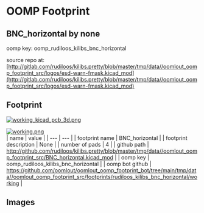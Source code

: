 # OOMP Footprint  
## BNC_horizontal  by none  
  
oomp key: oomp_rudiloos_kilibs_bnc_horizontal  
  
source repo at: [http://gitlab.com/rudiloos/kilibs.pretty/blob/master/tmp/data//oomlout_oomp_footprint_src/logos/esd-warn-fmask.kicad_mod](http://gitlab.com/rudiloos/kilibs.pretty/blob/master/tmp/data//oomlout_oomp_footprint_src/logos/esd-warn-fmask.kicad_mod)  
## Footprint  
  
[![working_kicad_pcb_3d.png](working_kicad_pcb_3d_600.png)](working_kicad_pcb_3d.png)  
  
[![working.png](working_600.png)](working.png)  
| name | value | 
| --- | --- | 
| footprint name | BNC_horizontal | 
| footprint description | None | 
| number of pads | 4 | 
| github path | http://github.com/rudiloos/kilibs.pretty/blob/master/tmp/data//oomlout_oomp_footprint_src/BNC_horizontal.kicad_mod | 
| oomp key | oomp_rudiloos_kilibs_bnc_horizontal | 
| oomp bot github | https://github.com/oomlout/oomlout_oomp_footprint_bot/tree/main/tmp/data//oomlout_oomp_footprint_src/footprints/rudiloos_kilibs_bnc_horizontal/working | 
## Images  
